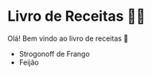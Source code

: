 # Livro de Receitas :man_cook:



Olá! Bem vindo ao livro de receitas :wave:

- Strogonoff de Frango
- Feijão

